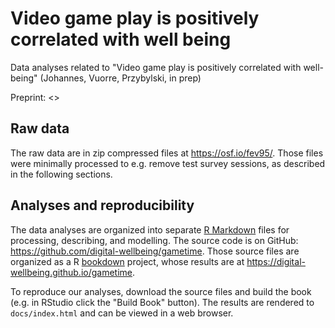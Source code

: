 
# Video game play is positively correlated with well being

Data analyses related to "Video game play is positively correlated with well-being" (Johannes, Vuorre, Przybylski, in prep)

Preprint: <>

## Raw data

The raw data are in zip compressed files at <https://osf.io/fev95/>. Those files were minimally processed to e.g. remove test survey sessions, as described in the following sections. 

## Analyses and reproducibility

The data analyses are organized into separate [R Markdown](https://rmarkdown.rstudio.com/) files for processing, describing, and modelling. The source code is on GitHub: <https://github.com/digital-wellbeing/gametime>. Those source files are organized as a R [bookdown](https://bookdown.org/yihui/bookdown/) project, whose results are at <https://digital-wellbeing.github.io/gametime>.

To reproduce our analyses, download the source files and build the book (e.g. in RStudio click the "Build Book" button). The results are rendered to `docs/index.html` and can be viewed in a web browser. 

